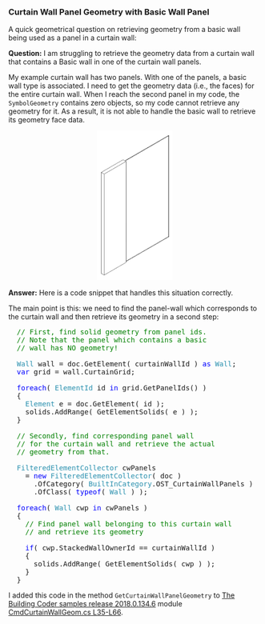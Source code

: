 <head>
<meta http-equiv="Content-Type" content="text/html; charset=utf-8">
<link rel="stylesheet" type="text/css" href="bc.css">
<!--
<script src="run_prettify.js" type="text/javascript"></script>
<script src="https://google-code-prettify.googlecode.com/svn/loader/run_prettify.js" type="text/javascript"></script>
-->
<script src="https://cdn.rawgit.com/google/code-prettify/master/loader/run_prettify.js" type="text/javascript"></script>
</head>

<!---

- 13504038 [How to retrieve geometry for a basic wall being a panel in a curtain wall]

Curtain wall geometry with basic wall panel via #RevitAPI @AutodeskRevit #bim #dynamobim @AutodeskForge #ForgeDevCon http://bit.ly/curtainwallgeo

A quick geometrical question on retrieving geometry from a basic wall being used as a panel in a curtain wall.
I am struggling to retrieve the geometry data from a curtain wall that contains a Basic wall in one of the curtain wall panels. My example curtain wall has two panels. With one of the panels, a basic wall type is associated. I need to get the geometry data (i.e., the faces) for the entire curtain wall. When I reach the second panel in my code, the <code>SymbolGeometry</code> contains zero objects, so my code cannot retrieve any geometry for it...

--->

### Curtain Wall Panel Geometry with Basic Wall Panel

A quick geometrical question on retrieving geometry from a basic wall being used as a panel in a curtain wall:

**Question:** I am struggling to retrieve the geometry data from a curtain wall that contains a Basic wall in one of the curtain wall panels. 

My example curtain wall has two panels. With one of the panels, a basic wall type is associated. I need to get the geometry data (i.e., the faces) for the entire curtain wall. When I reach the second panel in my code, the `SymbolGeometry` contains zero objects, so my code cannot retrieve any geometry for it. As a result, it is not able to handle the basic wall to retrieve its geometry face data. 
 
<center>
<img src="img/curtain_wall_panel.png" alt="Curtain wall panel" width="151"/>
</center>

**Answer:** Here is a code snippet that handles this situation correctly.

The main point is this: we need to find the panel-wall which corresponds to the curtain wall and then retrieve its geometry in a second step:

<pre class="code">
&nbsp;&nbsp;<span style="color:green;">//&nbsp;First,&nbsp;find&nbsp;solid&nbsp;geometry&nbsp;from&nbsp;panel&nbsp;ids.</span>
&nbsp;&nbsp;<span style="color:green;">//&nbsp;Note&nbsp;that&nbsp;the&nbsp;panel&nbsp;which&nbsp;contains&nbsp;a&nbsp;basic</span>
&nbsp;&nbsp;<span style="color:green;">//&nbsp;wall&nbsp;has&nbsp;NO&nbsp;geometry!</span>
 
&nbsp;&nbsp;<span style="color:#2b91af;">Wall</span>&nbsp;wall&nbsp;=&nbsp;doc.GetElement(&nbsp;curtainWallId&nbsp;)&nbsp;<span style="color:blue;">as</span>&nbsp;<span style="color:#2b91af;">Wall</span>;
&nbsp;&nbsp;<span style="color:blue;">var</span>&nbsp;grid&nbsp;=&nbsp;wall.CurtainGrid;
 
&nbsp;&nbsp;<span style="color:blue;">foreach</span>(&nbsp;<span style="color:#2b91af;">ElementId</span>&nbsp;id&nbsp;<span style="color:blue;">in</span>&nbsp;grid.GetPanelIds()&nbsp;)
&nbsp;&nbsp;{
&nbsp;&nbsp;&nbsp;&nbsp;<span style="color:#2b91af;">Element</span>&nbsp;e&nbsp;=&nbsp;doc.GetElement(&nbsp;id&nbsp;);
&nbsp;&nbsp;&nbsp;&nbsp;solids.AddRange(&nbsp;GetElementSolids(&nbsp;e&nbsp;)&nbsp;);
&nbsp;&nbsp;}
 
&nbsp;&nbsp;<span style="color:green;">//&nbsp;Secondly,&nbsp;find&nbsp;corresponding&nbsp;panel&nbsp;wall</span>
&nbsp;&nbsp;<span style="color:green;">//&nbsp;for&nbsp;the&nbsp;curtain&nbsp;wall&nbsp;and&nbsp;retrieve&nbsp;the&nbsp;actual</span>
&nbsp;&nbsp;<span style="color:green;">//&nbsp;geometry&nbsp;from&nbsp;that.</span>
 
&nbsp;&nbsp;<span style="color:#2b91af;">FilteredElementCollector</span>&nbsp;cwPanels
&nbsp;&nbsp;&nbsp;&nbsp;=&nbsp;<span style="color:blue;">new</span>&nbsp;<span style="color:#2b91af;">FilteredElementCollector</span>(&nbsp;doc&nbsp;)
&nbsp;&nbsp;&nbsp;&nbsp;&nbsp;&nbsp;.OfCategory(&nbsp;<span style="color:#2b91af;">BuiltInCategory</span>.OST_CurtainWallPanels&nbsp;)
&nbsp;&nbsp;&nbsp;&nbsp;&nbsp;&nbsp;.OfClass(&nbsp;<span style="color:blue;">typeof</span>(&nbsp;<span style="color:#2b91af;">Wall</span>&nbsp;)&nbsp;);
 
&nbsp;&nbsp;<span style="color:blue;">foreach</span>(&nbsp;<span style="color:#2b91af;">Wall</span>&nbsp;cwp&nbsp;<span style="color:blue;">in</span>&nbsp;cwPanels&nbsp;)
&nbsp;&nbsp;{
&nbsp;&nbsp;&nbsp;&nbsp;<span style="color:green;">//&nbsp;Find&nbsp;panel&nbsp;wall&nbsp;belonging&nbsp;to&nbsp;this&nbsp;curtain&nbsp;wall</span>
&nbsp;&nbsp;&nbsp;&nbsp;<span style="color:green;">//&nbsp;and&nbsp;retrieve&nbsp;its&nbsp;geometry</span>
 
&nbsp;&nbsp;&nbsp;&nbsp;<span style="color:blue;">if</span>(&nbsp;cwp.StackedWallOwnerId&nbsp;==&nbsp;curtainWallId&nbsp;)
&nbsp;&nbsp;&nbsp;&nbsp;{
&nbsp;&nbsp;&nbsp;&nbsp;&nbsp;&nbsp;solids.AddRange(&nbsp;GetElementSolids(&nbsp;cwp&nbsp;)&nbsp;);
&nbsp;&nbsp;&nbsp;&nbsp;}
&nbsp;&nbsp;}
</pre>

I added this code in the method `GetCurtainWallPanelGeometry` 
to [The Building Coder samples release 2018.0.134.6](https://github.com/jeremytammik/the_building_coder_samples/releases/tag/2018.0.134.6)
module [CmdCurtainWallGeom.cs L35-L66](https://github.com/jeremytammik/the_building_coder_samples/blob/master/BuildingCoder/BuildingCoder/CmdCurtainWallGeom.cs#L35-L66).
 
